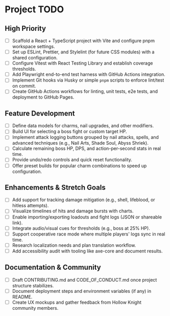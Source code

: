# Project TODO

## High Priority
- [ ] Scaffold a React + TypeScript project with Vite and configure pnpm workspace settings.
- [ ] Set up ESLint, Prettier, and Stylelint (for future CSS modules) with a shared configuration.
- [ ] Configure Vitest with React Testing Library and establish coverage thresholds.
- [ ] Add Playwright end-to-end test harness with GitHub Actions integration.
- [ ] Implement Git hooks via Husky or simple `pnpm` scripts to enforce lint/test on commit.
- [ ] Create GitHub Actions workflows for linting, unit tests, e2e tests, and deployment to GitHub Pages.

## Feature Development
- [ ] Define data models for charms, nail upgrades, and other modifiers.
- [ ] Build UI for selecting a boss fight or custom target HP.
- [ ] Implement attack logging buttons grouped by nail attacks, spells, and advanced techniques (e.g., Nail Arts, Shade Soul, Abyss Shriek).
- [ ] Calculate remaining boss HP, DPS, and action-per-second stats in real time.
- [ ] Provide undo/redo controls and quick reset functionality.
- [ ] Offer preset builds for popular charm combinations to speed up configuration.

## Enhancements & Stretch Goals
- [ ] Add support for tracking damage mitigation (e.g., shell, lifeblood, or hitless attempts).
- [ ] Visualize timelines of hits and damage bursts with charts.
- [ ] Enable importing/exporting loadouts and fight logs (JSON or shareable link).
- [ ] Integrate audio/visual cues for thresholds (e.g., boss at 25% HP).
- [ ] Support cooperative race mode where multiple players' logs sync in real time.
- [ ] Research localization needs and plan translation workflow.
- [ ] Add accessibility audit with tooling like axe-core and document results.

## Documentation & Community
- [ ] Draft CONTRIBUTING.md and CODE_OF_CONDUCT.md once project structure stabilizes.
- [ ] Document deployment steps and environment variables (if any) in README.
- [ ] Create UX mockups and gather feedback from Hollow Knight community members.
